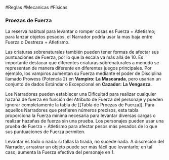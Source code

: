 #Reglas #Mecanicas #Físicas

### Proezas de Fuerza

La reserva habitual para levantar o romper cosas es Fuerza + Atletismo; para lanzar objetos pesados, el Narrador podría usar la mas baja entre Fuerza o Destreza + Atletismo.

Las criaturas sobrenaturales también pueden tener formas de afectar sus puntuaciones de Fuerza, por lo que la escala va más allá de 10. Es importante destacar que diferentes criaturas sobrenaturales a menudo se representan de manera diferente en diferentes juegos principales. Por ejemplo, los vampiros aumentan su Fuerza mediante el poder de Disciplina llamado Prowess (Potencia 2) en **Vampiro: La Mascarada**, pero usarían un conjunto de dados Estándar o Excepcional en **Cazador: La Venganza**.

Los Narradores pueden establecer una Dificultad para realizar cualquier hazaña de fuerza en función del Atributo de Fuerza del personaje y pueden ignorar completamente la tabla de [[Tabla de Proezas de Fuerza]]. Para aquellos Narradores que prefieren números precisos, esta tabla proporciona la Fuerza mínima necesaria para levantar diversas cargas o realizar hazañas de fuerza sin una prueba. Los personajes pueden usar una prueba de Fuerza + Atletismo para afectar pesos más pesados de lo que sus puntuaciones de Fuerza permiten.

Levantar es todo o nada: si fallas la tirada, no sucede nada. A discreción del Narrador, arrastrar un objeto puede ser más fácil que levantarlo; en tal caso, aumenta la Fuerza efectiva del personaje en 1.